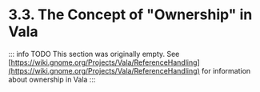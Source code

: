 # 3.3. The Concept of "Ownership" in Vala

::: info TODO
This section was originally empty. 
See [https://wiki.gnome.org/Projects/Vala/ReferenceHandling](https://wiki.gnome.org/Projects/Vala/ReferenceHandling)
for information about ownership in Vala
:::

